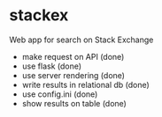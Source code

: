 # stackex

Web app for search on Stack Exchange

- make request on API (done)
- use flask (done)
- use server rendering (done)
- write results in relational db (done)
- use config.ini (done)
- show results on table (done)

